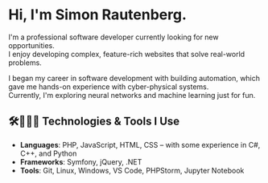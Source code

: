 # Hi, I'm Simon Rautenberg.

I'm a professional software developer currently looking for new opportunities.  
I enjoy developing complex, feature-rich websites that solve real-world problems.

I began my career in software development with building automation, which gave me hands-on experience with cyber-physical systems.  
Currently, I'm exploring neural networks and machine learning just for fun.

## 🛠️👨🏻‍💻 Technologies & Tools I Use
- **Languages**: PHP, JavaScript, HTML, CSS – with some experience in C#, C++, and Python
- **Frameworks**: Symfony, jQuery, .NET
- **Tools**: Git, Linux, Windows, VS Code, PHPStorm, Jupyter Notebook
